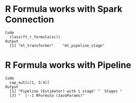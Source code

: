 # R Formula works with Spark Connection

    Code
      class(ft_r_formula(sc))
    Output
      [1] "ml_transformer"    "ml_pipeline_stage"

# R Formula works with Pipeline

    Code
      cap_out[c(1, 3:4)]
    Output
      [1] "Pipeline (Estimator) with 1 stage" "  Stages "                        
      [3] "  |--1 RFormula (JavaParams)"     

